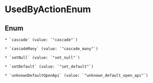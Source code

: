
# UsedByActionEnum

## Enum


    * `cascade` (value: `"cascade"`)

    * `cascadeMany` (value: `"cascade_many"`)

    * `setNull` (value: `"set_null"`)

    * `setDefault` (value: `"set_default"`)

    * `unknownDefaultOpenApi` (value: `"unknown_default_open_api"`)



